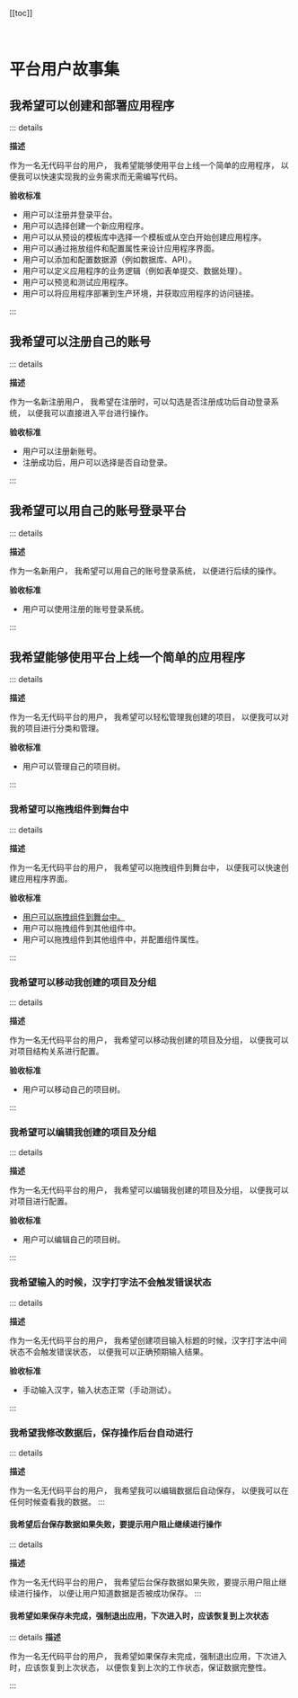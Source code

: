 [[toc]]

<br />

# 平台用户故事集

## 我希望可以创建和部署应用程序

::: details

**描述**

作为一名无代码平台的用户，
我希望能够使用平台上线一个简单的应用程序，
以便我可以快速实现我的业务需求而无需编写代码。

**验收标准**

- 用户可以注册并登录平台。
- 用户可以选择创建一个新应用程序。
- 用户可以从预设的模板库中选择一个模板或从空白开始创建应用程序。
- 用户可以通过拖放组件和配置属性来设计应用程序界面。
- 用户可以添加和配置数据源（例如数据库、API）。
- 用户可以定义应用程序的业务逻辑（例如表单提交、数据处理）。
- 用户可以预览和测试应用程序。
- 用户可以将应用程序部署到生产环境，并获取应用程序的访问链接。

:::

## 我希望可以注册自己的账号

::: details

**描述**

作为一名新注册用户，
我希望在注册时，可以勾选是否注册成功后自动登录系统，
以便我可以直接进入平台进行操作。

**验收标准**

- 用户可以注册新账号。
- 注册成功后，用户可以选择是否自动登录。

:::

## 我希望可以用自己的账号登录平台

::: details

**描述**

作为一名新用户，
我希望可以用自己的账号登录系统，
以便进行后续的操作。

**验收标准**

- 用户可以使用注册的账号登录系统。

:::

## 我希望能够使用平台上线一个简单的应用程序

::: details

**描述**

作为一名无代码平台的用户，
我希望可以轻松管理我创建的项目，
以便我可以对我的项目进行分类和管理。

**验收标准**

- 用户可以管理自己的项目树。

:::

### 我希望可以拖拽组件到舞台中

::: details

**描述**

作为一名无代码平台的用户，
我希望可以拖拽组件到舞台中，
以便我可以快速创建应用程序界面。

**验收标准**

- [用户可以拖拽组件到舞台中。](../user-bdd/user.md#我可以将部件拖动到舞台上)
- 用户可以拖拽组件到其他组件中。
- 用户可以拖拽组件到其他组件中，并配置组件属性。

:::

### 我希望可以移动我创建的项目及分组

::: details

**描述**

作为一名无代码平台的用户，
我希望可以移动我创建的项目及分组，
以便我可以对项目结构关系进行配置。

**验收标准**

- 用户可以移动自己的项目树。

:::

### 我希望可以编辑我创建的项目及分组

::: details

**描述**

作为一名无代码平台的用户，
我希望可以编辑我创建的项目及分组，
以便我可以对项目进行配置。

**验收标准**

- 用户可以编辑自己的项目树。

:::

### 我希望输入的时候，汉字打字法不会触发错误状态

::: details

**描述**

作为一名无代码平台的用户，
我希望创建项目输入标题的时候，汉字打字法中间状态不会触发错误状态，
以便我可以正确预期输入结果。

**验收标准**

- 手动输入汉字，输入状态正常（手动测试）。

:::

### 我希望我修改数据后，保存操作后台自动进行

::: details

**描述**

作为一名无代码平台的用户，
我希望我可以编辑数据后自动保存，
以便我可以在任何时候查看我的数据。
:::

#### 我希望后台保存数据如果失败，要提示用户阻止继续进行操作

::: details

**描述**

作为一名无代码平台的用户，
我希望后台保存数据如果失败，要提示用户阻止继续进行操作，
以便让用户知道数据是否被成功保存。
:::

#### 我希望如果保存未完成，强制退出应用，下次进入时，应该恢复到上次状态

::: details
**描述**

作为一名无代码平台的用户，
我希望如果保存未完成，强制退出应用，下次进入时，应该恢复到上次状态，
以便恢复到上次的工作状态，保证数据完整性。

:::
